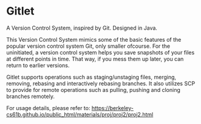 # Gitlet
A Version Control System, inspired by Git. Designed in Java.

This Version Control System mimics some of the basic features of the popular version control system Git, only smaller ofcourse. For the uninitiated, a version control system helps you save snapshots of your files at different points in time. That way, if you mess them up later, you can return to earlier versions.

Gitlet supports operations such as staging/unstaging files, merging, removing, rebasing and interactively rebasing branches. It also utilizes SCP to provide for remote operations such as pulling, pushing and cloning branches remotely.

For usage details, please refer to: https://berkeley-cs61b.github.io/public_html/materials/proj/proj2/proj2.html
